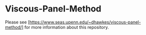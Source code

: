# Viscous-Panel-Method

Please see [https://www.seas.upenn.edu/~dhawkes/viscous-panel-method/] for more information about this repository.

